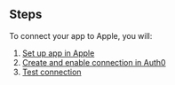 ## Steps
To connect your app to Apple, you will:
1. [Set up app in Apple](#set-up-app-in-apple)
2. [Create and enable connection in Auth0](#create-and-enable-connection-in-auth0)
3. [Test connection](#test-connection)
